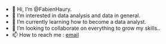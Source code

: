 - 👋 Hi, I’m @FabienHaury.
- 👀 I’m interested in data analysis and data in general.
- 🌱 I’m currently learning how to become a data analyst.
- 💞️ I’m looking to collaborate on everything to grow my skills..
- 📫 How to reach me : [email](mailto:67912775+FabienHaury@users.noreply.github.com)


<!---
FabienHaury/FabienHaury is a ✨ special ✨ repository because its `README.md` (this file) appears on your GitHub profile.
You can click the Preview link to take a look at your changes.
--->
